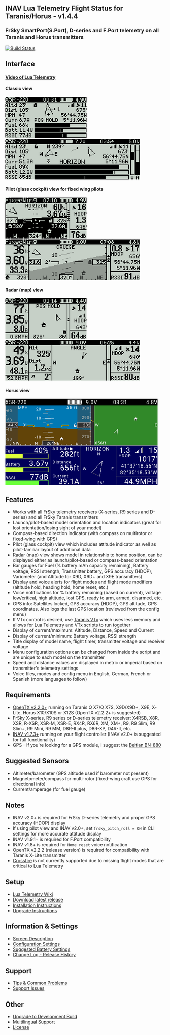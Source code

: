## INAV Lua Telemetry Flight Status for Taranis/Horus - v1.4.4

### FrSky SmartPort(S.Port), D-series and F.Port telemetry on all Taranis and Horus transmitters

[![Build Status](https://travis-ci.com/iNavFlight/LuaTelemetry.svg?branch=master)](https://travis-ci.com/iNavFlight/LuaTelemetry)

## Interface

#### [Video of Lua Telemetry](https://youtu.be/YaUgywuT1YM)

#### Classic view

![sample](assets/iNavQX7.png "Classic view on Q X7 and X-Lite")&nbsp;&nbsp;
![sample](assets/iNavX9D.png "Classic view on Taranis X9D, X9D+ and X9E")

#### Pilot (glass cockpit) view for fixed wing pilots

![sample](assets/iNavQX7pilot.png "Pilot view on Q X7 and X-Lite")&nbsp;&nbsp;
![sample](assets/iNavX9Dpilot.png "Pilot view on Taranis X9D, X9D+ and X9E")

#### Radar (map) view

![sample](assets/iNavQX7radar.png "Radar view on Q X7 and X-Lite")&nbsp;&nbsp;
![sample](assets/iNavX9Dradar.png "Radar view on Taranis X9D, X9D+ and X9E")

#### Horus view

![sample](assets/iNavHorus.png "View on Horus transmitters")

## Features

* Works with all FrSky telemetry receivers (X-series, R9 series and D-series) and all FrSky Taranis transmitters
* Launch/pilot-based model orientation and location indicators (great for lost orientation/losing sight of your model)
* Compass-based direction indicator (with compass on multirotor or fixed-wing with GPS)
* Pilot (glass cockpit) view which includes attitude indicator as well as pilot-familiar layout of additional data
* Radar (map) view shows model in relationship to home position, can be displayed either as launch/pilot-based or compass-based orientation
* Bar gauges for Fuel (% battery mAh capacity remaining), Battery voltage, RSSI strength, Transmitter battery, GPS accuracy (HDOP), Variometer (and Altitude for X9D, X9D+ and X9E transmitters)
* Display and voice alerts for flight modes and flight mode modifiers (altitude hold, heading hold, home reset, etc.)
* Voice notifications for % battery remaining (based on current), voltage low/critical, high altitude, lost GPS, ready to arm, armed, disarmed, etc.
* GPS info: Satellites locked, GPS accuracy (HDOP), GPS altitude, GPS coordinates. Also logs the last GPS location (reviewed from the config menu)
* If VTx control is desired, use [Taranis VTx](https://github.com/teckel12/Taranis-VTx) which uses less memory and allows for Lua Telemetry and VTx scripts to run together
* Display of current/maximum: Altitude, Distance, Speed and Current
* Display of current/minimum: Battery voltage, RSSI strength
* Title display of model name, flight timer, transmitter voltage and receiver voltage
* Menu configuration options can be changed from inside the script and are unique to each model on the transmitter
* Speed and distance values are displayed in metric or imperial based on transmitter's telemetry settings
* Voice files, modes and config menu in English, German, French or Spanish (more languages to follow)

## Requirements

* [OpenTX v2.2.0+](http://www.open-tx.org/) running on Taranis Q X7/Q X7S, X9D/X9D+, X9E, X-Lite, Horus X10/X10S or X12S (OpenTX v2.2.2+ is suggested)
* FrSky X-series, R9 series or D-series telemetry receiver: X4RSB, X8R, XSR, R-XSR, XSR-M, XSR-E, RX4R, RX6R, XM, XM+, R9, R9 Slim, R9 Slim+, R9 Mini, R9 MM, D8R-II plus, D8R-XP, D4R-II, etc.
* [INAV v1.7.3+](https://github.com/iNavFlight/inav/releases) running on your flight controller (INAV v2.0+ is suggested for full functionality)
* GPS - If you're looking for a GPS module, I suggest the [Beitian BN-880](https://www.banggood.com/UBLOX-NEO-M8N-BN-880-Flight-Control-GPS-Module-Dual-Module-Compass-p-971082.html)

## Suggested Sensors

* Altimeter/barometer (GPS altitude used if barometer not present)
* Magnetometer/compass for multi-rotor (fixed-wing craft use GPS for directional info)
* Current/amperage (for fuel gauge)

## Notes

* INAV v2.0+ is required for FrSky D-series telemetry and proper GPS accuracy (HDOP) display
* If using pilot view and INAV v2.0+, set `frsky_pitch_roll = ON` in CLI settings for more accurate attitude display
* INAV v1.9.1+ is required for F.Port compatibility
* INAV v1.8+ is required for `Home reset` voice notification
* OpenTX v2.2.2 (release version) is required for compatibility with Taranis X-Lite transmitter
* [Crossfire](https://github.com/iNavFlight/LuaTelemetry/issues/36) is not currently supported due to missing flight modes that are critical to Lua Telemetry

## Setup

* [Lua Telemetry Wiki](https://github.com/iNavFlight/LuaTelemetry/wiki)
* [Download latest release](https://github.com/iNavFlight/LuaTelemetry/releases/latest)
* [Installation Instructions](https://github.com/iNavFlight/LuaTelemetry/wiki/Installation)
* [Upgrade Instructions](https://github.com/iNavFlight/LuaTelemetry/wiki/Upgrade)

## Information & Settings

* [Screen Description](https://github.com/iNavFlight/LuaTelemetry/wiki/Screen-Description)
* [Configuration Settings](https://github.com/iNavFlight/LuaTelemetry/wiki/Configuration-Settings)
* [Suggested Battery Settings](https://github.com/iNavFlight/LuaTelemetry/wiki/Suggested-Battery-Settings)
* [Change Log - Release History](https://github.com/iNavFlight/LuaTelemetry/wiki/Change-Log)

## Support

* [Tips & Common Problems](https://github.com/iNavFlight/LuaTelemetry/wiki/Tips-&-Common-Problems)
* [Support Issues](https://github.com/iNavFlight/LuaTelemetry/issues?q=is%3Aissue)

## Other

* [Upgrade to Development Build](https://github.com/iNavFlight/LuaTelemetry/wiki/Upgrade-to-Development-Build)
* [Multilingual Support](https://github.com/iNavFlight/LuaTelemetry/wiki/Multilingual-Support)
* [License](https://github.com/iNavFlight/LuaTelemetry/blob/master/LICENSE)
